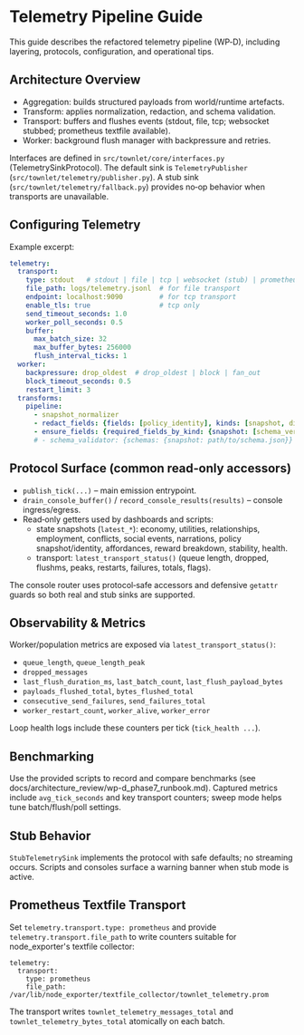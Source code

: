 # Telemetry Pipeline Guide

This guide describes the refactored telemetry pipeline (WP‑D), including layering, protocols, configuration, and operational tips.

## Architecture Overview

- Aggregation: builds structured payloads from world/runtime artefacts.
- Transform: applies normalization, redaction, and schema validation.
 - Transport: buffers and flushes events (stdout, file, tcp; websocket stubbed; prometheus textfile available).
- Worker: background flush manager with backpressure and retries.

Interfaces are defined in `src/townlet/core/interfaces.py` (TelemetrySinkProtocol). The default sink is `TelemetryPublisher` (`src/townlet/telemetry/publisher.py`). A stub sink (`src/townlet/telemetry/fallback.py`) provides no‑op behavior when transports are unavailable.

## Configuring Telemetry

Example excerpt:

```yaml
telemetry:
  transport:
    type: stdout   # stdout | file | tcp | websocket (stub) | prometheus (textfile)
    file_path: logs/telemetry.jsonl  # for file transport
    endpoint: localhost:9090         # for tcp transport
    enable_tls: true                 # tcp only
    send_timeout_seconds: 1.0
    worker_poll_seconds: 0.5
    buffer:
      max_batch_size: 32
      max_buffer_bytes: 256000
      flush_interval_ticks: 1
  worker:
    backpressure: drop_oldest  # drop_oldest | block | fan_out
    block_timeout_seconds: 0.5
    restart_limit: 3
  transforms:
    pipeline:
      - snapshot_normalizer
      - redact_fields: {fields: [policy_identity], kinds: [snapshot, diff]}
      - ensure_fields: {required_fields_by_kind: {snapshot: [schema_version, tick]}}
      # - schema_validator: {schemas: {snapshot: path/to/schema.json}}
```

## Protocol Surface (common read‑only accessors)

- `publish_tick(...)` – main emission entrypoint.
- `drain_console_buffer()` / `record_console_results(results)` – console ingress/egress.
- Read‑only getters used by dashboards and scripts:
  - state snapshots (`latest_*`): economy, utilities, relationships, employment, conflicts, social events, narrations, policy snapshot/identity, affordances, reward breakdown, stability, health.
  - transport: `latest_transport_status()` (queue length, dropped, flushms, peaks, restarts, failures, totals, flags).

The console router uses protocol‑safe accessors and defensive `getattr` guards so both real and stub sinks are supported.

## Observability & Metrics

Worker/population metrics are exposed via `latest_transport_status()`:

- `queue_length`, `queue_length_peak`
- `dropped_messages`
- `last_flush_duration_ms`, `last_batch_count`, `last_flush_payload_bytes`
- `payloads_flushed_total`, `bytes_flushed_total`
- `consecutive_send_failures`, `send_failures_total`
- `worker_restart_count`, `worker_alive`, `worker_error`

Loop health logs include these counters per tick (`tick_health ...`).

## Benchmarking

Use the provided scripts to record and compare benchmarks (see docs/architecture_review/wp-d_phase7_runbook.md). Captured metrics include `avg_tick_seconds` and key transport counters; sweep mode helps tune batch/flush/poll settings.

## Stub Behavior

`StubTelemetrySink` implements the protocol with safe defaults; no streaming occurs. Scripts and consoles surface a warning banner when stub mode is active.

## Prometheus Textfile Transport

Set `telemetry.transport.type: prometheus` and provide `telemetry.transport.file_path` to write counters suitable for node_exporter's textfile collector:

```
telemetry:
  transport:
    type: prometheus
    file_path: /var/lib/node_exporter/textfile_collector/townlet_telemetry.prom
```

The transport writes `townlet_telemetry_messages_total` and `townlet_telemetry_bytes_total` atomically on each batch.
